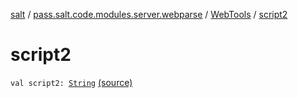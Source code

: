 [salt](../../index.md) / [pass.salt.code.modules.server.webparse](../index.md) / [WebTools](index.md) / [script2](./script2.md)

# script2

`val script2: `[`String`](https://kotlinlang.org/api/latest/jvm/stdlib/kotlin/-string/index.html) [(source)](https://github.com/kurbaniec-tgm/salt/tree/master/code/modules/server/webparse/WebTools.kt#L62)